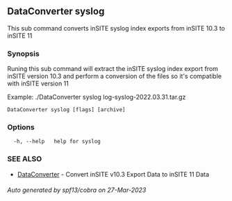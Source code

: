 ## DataConverter syslog

This sub command converts inSITE syslog index exports from inSITE 10.3 to inSITE 11

### Synopsis

Runing this sub command will extract the inSITE syslog index export from inSITE version 10.3 and perform a conversion of the files so it's compatible with inSITE version 11
  
  Example: ./DataConverter syslog log-syslog-2022.03.31.tar.gz
	

```
DataConverter syslog [flags] [archive]
```

### Options

```
  -h, --help   help for syslog
```

### SEE ALSO

* [DataConverter](DataConverter.md)	 - Convert inSITE v10.3 Export Data to inSITE 11 Data

###### Auto generated by spf13/cobra on 27-Mar-2023
